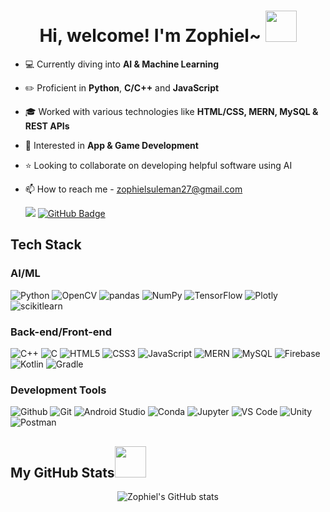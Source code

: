 <h1 align="center"> Hi, welcome! I'm Zophiel~ <img src="https://media.giphy.com/media/mGcNjsfWAjY5AEZNw6/giphy.gif" width="50"></h1>
 
- 💻 Currently diving into **AI & Machine Learning**
- ✏️ Proficient in **Python**, **C/C++** and **JavaScript**
- 🎓 Worked with various technologies like **HTML/CSS, MERN, MySQL & REST APIs**
- 🌱 Interested in **App & Game Development**
- ⭐️ Looking to collaborate on developing helpful software using AI
- 📫 How to reach me - zophielsuleman27@gmail.com



  ![](https://komarev.com/ghpvc/?username=zophiel27)
 <a href="https://github.com/zophiel27?tab=followers"><img src="https://img.shields.io/github/followers/zophiel27?label=Followers&style=social" alt="GitHub Badge"></a>
 <h2> Tech Stack </h2>

  <h3> AI/ML </h3>
 
 ![Python](https://img.shields.io/static/v1?style=for-the-badge&message=Python&color=d8b00d&logo=Python&logoColor=FFFFFF&label=)
 ![OpenCV](https://img.shields.io/static/v1?style=for-the-badge&message=OpenCV&color=8e5391&logo=OpenCV&logoColor=FFFFFF&label=)
 ![pandas](https://img.shields.io/static/v1?style=for-the-badge&message=pandas&color=150458&logo=pandas&logoColor=FFFFFF&label=)
 ![NumPy](https://img.shields.io/static/v1?style=for-the-badge&message=NumPy&color=013243&logo=NumPy&logoColor=FFFFFF&label=)
 ![TensorFlow](https://img.shields.io/static/v1?style=for-the-badge&message=TensorFlow&color=FF6F00&logo=TensorFlow&logoColor=FFFFFF&label=)
 ![Plotly](https://img.shields.io/static/v1?style=for-the-badge&message=Plotly&color=222222&logo=Plotly&logoColor=FFFFFF&label=)
 ![scikitlearn](https://img.shields.io/static/v1?style=for-the-badge&message=Sklearn&color=E34F26&logo=scikitlearn&logoColor=FFFFFF&label=)

  
 <h3> Back-end/Front-end </h3>
 
 ![C++](https://img.shields.io/static/v1?style=for-the-badge&message=C%2B%2B&color=00599C&logo=C%2B%2B&logoColor=FFFFFF&label=)
 ![C](https://img.shields.io/static/v1?style=for-the-badge&message=C&color=222222&logo=C&logoColor=FFFFFF&label=)
 ![HTML5](https://img.shields.io/static/v1?style=for-the-badge&message=HTML5&color=E34F26&logo=HTML5&logoColor=FFFFFF&label=)
 ![CSS3](https://img.shields.io/static/v1?style=for-the-badge&message=CSS3&color=00599C&logo=CSS3&logoColor=FFFFFF&label=)
 ![JavaScript](https://img.shields.io/static/v1?style=for-the-badge&message=JavaScript&color=d8b00d&logo=JavaScript&logoColor=FFFFFF&label=)
 ![MERN](https://img.shields.io/static/v1?style=for-the-badge&message=MERN&color=7d747d&logo=MERN&logoColor=FFFFFF&label=)
 ![MySQL](https://img.shields.io/static/v1?style=for-the-badge&message=MySQL&color=8e5391&logo=MySQL&logoColor=FFFFFF&label=)
 ![Firebase](https://img.shields.io/static/v1?style=for-the-badge&message=Firebase&color=E34F26&logo=Firebase&logoColor=FFFFFF&label=)
 ![Kotlin](https://img.shields.io/static/v1?style=for-the-badge&message=Kotlin&color=d8b00d&logo=Kotlin&logoColor=FFFFFF&label=)
 ![Gradle](https://img.shields.io/static/v1?style=for-the-badge&message=Gradle&color=02303A&logo=Gradle&logoColor=FFFFFF&label=)

 <h3> Development Tools </h3>
 
 ![Github](https://img.shields.io/static/v1?style=for-the-badge&message=Github&color=222222&logo=Github&logoColor=FFFFFF&label=)
 ![Git](https://img.shields.io/static/v1?style=for-the-badge&message=Git&color=d8b00d&logo=Git&logoColor=FFFFFF&label=)
 ![Android Studio](https://img.shields.io/static/v1?style=for-the-badge&message=AndroidStudio&color=00A95C&logo=Android&logoColor=FFFFFF&label=)
 ![Conda](https://img.shields.io/static/v1?style=for-the-badge&message=Anaconda&color=013243&logo=Anaconda&logoColor=FFFFFF&label=)
 ![Jupyter](https://img.shields.io/static/v1?style=for-the-badge&message=Jupyter&color=E34F26&logo=Jupyter&logoColor=FFFFFF&label=)
 ![VS Code](https://img.shields.io/static/v1?style=for-the-badge&message=vscode&color=00599C&logo=vscode&logoColor=FFFFFF&label=)
 ![Unity](https://img.shields.io/static/v1?style=for-the-badge&message=Unity&color=222222&logo=Unity&logoColor=FFFFFF&label=)
 ![Postman](https://img.shields.io/static/v1?style=for-the-badge&message=Postman&color=E34F26&logo=Postman&logoColor=FFFFFF&label=)


 <h2>My GitHub Stats<img src="https://media.giphy.com/media/VgCDAzcKvsR6OM0uWg/giphy.gif" width="50"> </h2>
 <div align="center">
     <img src="https://github-readme-stats.vercel.app/api?username=zophiel27&theme=tokyonight&show_icons=true&show=reviews,prs_merged,prs_merged_percentage&hide=contribs,issues" alt="Zophiel's GitHub stats">
     <br>
<!--      <a href="https://streak-stats.demolab.com/?user=zophiel27&theme=tokyonight">
         <img src="https://streak-stats.demolab.com/?user=zophiel27&theme=tokyonight" alt="GitHub Streak">
     </a> -->
 </div>

      
    
